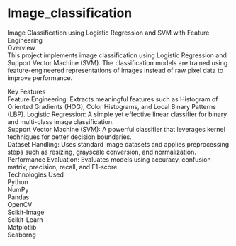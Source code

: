 # Image_classification  
Image Classification using Logistic Regression and SVM with Feature Engineering  
Overview  
This project implements image classification using Logistic Regression and Support Vector Machine (SVM). The classification models are trained using feature-engineered representations of images instead of raw pixel data to improve performance.  

Key Features  
Feature Engineering: Extracts meaningful features such as Histogram of Oriented Gradients (HOG), Color Histograms, and Local Binary Patterns (LBP).
Logistic Regression: A simple yet effective linear classifier for binary and multi-class image classification.  
Support Vector Machine (SVM): A powerful classifier that leverages kernel techniques for better decision boundaries.  
Dataset Handling: Uses standard image datasets and applies preprocessing steps such as resizing, grayscale conversion, and normalization.  
Performance Evaluation: Evaluates models using accuracy, confusion matrix, precision, recall, and F1-score.  
Technologies Used  
Python  
NumPy  
Pandas  
OpenCV   
Scikit-Image  
Scikit-Learn  
Matplotlib  
Seaborng  

